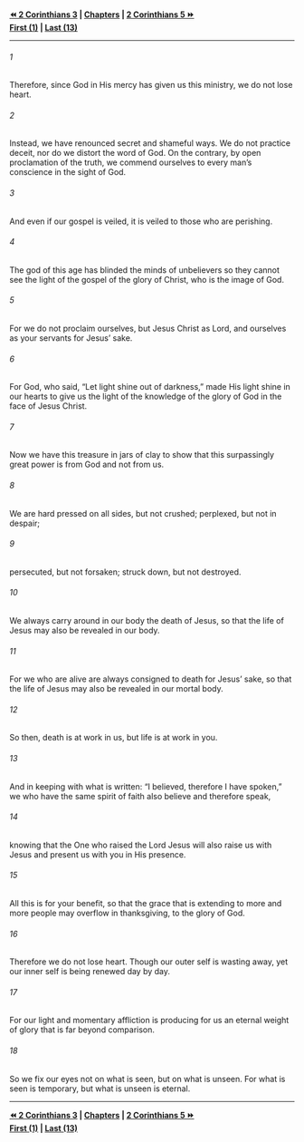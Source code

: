   
**[⏪ 2 Corinthians 3](./2%20Corinthians%203.md) | [Chapters](./_index.md) | [2 Corinthians 5 ⏩](./2%20Corinthians%205.md)**  
**[First (1)](./2%20Corinthians%201.md) | [Last (13)](./2%20Corinthians%2013.md)**  
  
---  
  
###### 1  
Therefore, since God in His mercy has given us this ministry, we do not lose heart.  
  
###### 2  
Instead, we have renounced secret and shameful ways. We do not practice deceit, nor do we distort the word of God. On the contrary, by open proclamation of the truth, we commend ourselves to every man’s conscience in the sight of God.  
  
###### 3  
And even if our gospel is veiled, it is veiled to those who are perishing.  
  
###### 4  
The god of this age has blinded the minds of unbelievers so they cannot see the light of the gospel of the glory of Christ, who is the image of God.  
  
###### 5  
For we do not proclaim ourselves, but Jesus Christ as Lord, and ourselves as your servants for Jesus’ sake.  
  
###### 6  
For God, who said, “Let light shine out of darkness,” made His light shine in our hearts to give us the light of the knowledge of the glory of God in the face of Jesus Christ.  
  
###### 7  
Now we have this treasure in jars of clay to show that this surpassingly great power is from God and not from us.  
  
###### 8  
We are hard pressed on all sides, but not crushed; perplexed, but not in despair;  
  
###### 9  
persecuted, but not forsaken; struck down, but not destroyed.  
  
###### 10  
We always carry around in our body the death of Jesus, so that the life of Jesus may also be revealed in our body.  
  
###### 11  
For we who are alive are always consigned to death for Jesus’ sake, so that the life of Jesus may also be revealed in our mortal body.  
  
###### 12  
So then, death is at work in us, but life is at work in you.  
  
###### 13  
And in keeping with what is written: “I believed, therefore I have spoken,” we who have the same spirit of faith also believe and therefore speak,  
  
###### 14  
knowing that the One who raised the Lord Jesus will also raise us with Jesus and present us with you in His presence.  
  
###### 15  
All this is for your benefit, so that the grace that is extending to more and more people may overflow in thanksgiving, to the glory of God.  
  
###### 16  
Therefore we do not lose heart. Though our outer self is wasting away, yet our inner self is being renewed day by day.  
  
###### 17  
For our light and momentary affliction is producing for us an eternal weight of glory that is far beyond comparison.  
  
###### 18  
So we fix our eyes not on what is seen, but on what is unseen. For what is seen is temporary, but what is unseen is eternal.  
  
  
---  
  
**[⏪ 2 Corinthians 3](./2%20Corinthians%203.md) | [Chapters](./_index.md) | [2 Corinthians 5 ⏩](./2%20Corinthians%205.md)**  
**[First (1)](./2%20Corinthians%201.md) | [Last (13)](./2%20Corinthians%2013.md)**  
  
